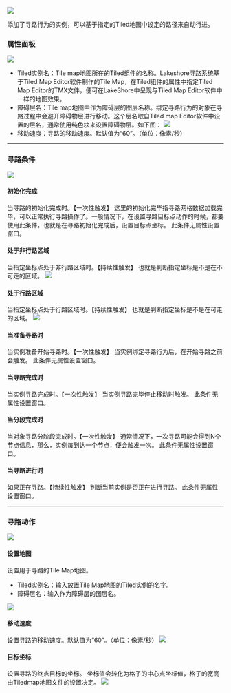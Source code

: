 ![](564c45fe6a125.png)

添加了寻路行为的实例，可以基于指定的Tiled地图中设定的路径来自动行进。

### 属性面板
![](564c45fe0bc49.png)
- Tiled实例名：Tile map地图所在的Tiled组件的名称。Lakeshore寻路系统基于Tiled Map Editor软件制作的Tile Map，在Tiled组件的属性中指定Tiled Map Editor的TMX文件，便可在LakeShore中呈现与Tiled Map Editor软件中一样的地图效果。
- 障碍层名：Tile map地图中作为障碍层的图层名称。绑定寻路行为的对象在寻路过程中会避开障碍物层进行移动。这个层名取自Tiled map Editor软件中设置的层名，通常使用纯色块来设置障碍物层。如下图：
![](564c45fe98608.png)
- 移动速度：寻路的移动速度。默认值为“60”。（单位：像素/秒）

------------


### 寻路条件
![](564c45fe1999a.png)
#### 初始化完成
当寻路的初始化完成时。【一次性触发】
这里的初始化完毕指寻路网格数据加载完毕，可以正常执行寻路操作了。一般情况下，在设置寻路目标点动作的时候，都要使用此条件，也就是在寻路初始化完成后，设置目标点坐标。
此条件无属性设置窗口。
#### 处于非行路区域
当指定坐标点处于非行路区域时。【持续性触发】
也就是判断指定坐标是不是在不可走的区域。
![](564c45fe35efd.png)
#### 处于行路区域
当指定坐标点处于行路区域时。【持续性触发】
也就是判断指定坐标是不是在可走的区域。
![](564c45fe4a514.png)
#### 当准备寻路时
当实例准备开始寻路时。【一次性触发】
当实例绑定寻路行为后，在开始寻路之前会触发。
此条件无属性设置窗口。
#### 当寻路完成时
当实例寻路完成时。【一次性触发】
当实例寻路完毕停止移动时触发。
此条件无属性设置窗口。
#### 当分段完成时
当对象寻路分阶段完成时。【一次性触发】
通常情况下，一次寻路可能会得到N个节点信息，那么，实例每到达一个节点，便会触发一次。
此条件无属性设置窗口。
#### 当寻路进行时
如果正在寻路。【持续性触发】
判断当前实例是否正在进行寻路。
此条件无属性设置窗口。

------------


### 寻路动作
![](564c45fdbcdc1.png)
#### 设置地图
设置用于寻路的Tile Map地图。
- Tiled实例名：输入放置Tile Map地图的Tiled实例的名字。
- 障碍层名：输入作为障碍层的图层名。

![](564c45fddc1c7.png)
#### 移动速度
设置寻路的移动速度。默认值为“60”。（单位：像素/秒）
![](564c45fe02184.png)
#### 目标坐标
设置寻路的终点目标的坐标。
坐标值会转化为格子的中心点坐标值，格子的宽高由Tiledmap地图文件的设置决定。
![](564c45fdcefc8.png)
